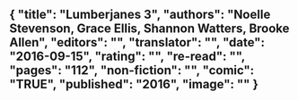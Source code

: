 {
 "title": "Lumberjanes 3",
 "authors": "Noelle Stevenson, Grace Ellis, Shannon Watters, Brooke Allen",
 "editors": "",
 "translator": "",
 "date": "2016-09-15",
 "rating": "",
 "re-read": "",
 "pages": "112",
 "non-fiction": "",
 "comic": "TRUE",
 "published": "2016",
 "image": ""
}
---

